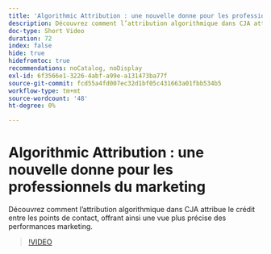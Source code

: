 ```yaml
---
title: 'Algorithmic Attribution : une nouvelle donne pour les professionnels du marketing'
description: Découvrez comment l’attribution algorithmique dans CJA attribue le crédit entre les points de contact, offrant ainsi une vue plus précise des performances marketing.
doc-type: Short Video
duration: 72
index: false
hide: true
hidefromtoc: true
recommendations: noCatalog, noDisplay
exl-id: 6f3566e1-3226-4abf-a99e-a131473ba77f
source-git-commit: fcd55a4fd007ec32d1bf05c431663a01fbb534b5
workflow-type: tm+mt
source-wordcount: '48'
ht-degree: 0%

---
```


# Algorithmic Attribution : une nouvelle donne pour les professionnels du marketing

Découvrez comment l’attribution algorithmique dans CJA attribue le crédit entre les points de contact, offrant ainsi une vue plus précise des performances marketing.

<!-- 85_S106_3442453_71_algorithmic-attribution-a-gamechanger-for-marketers -->
>[!VIDEO](https://video.tv.adobe.com/v/3458301/?learn=on&enablevpops=true)
